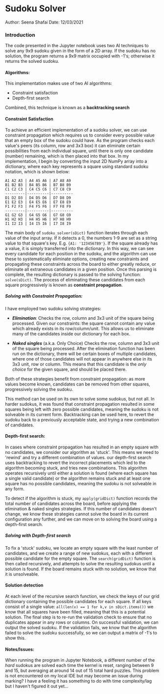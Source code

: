 # Sudoku Solver

Author: Seena Shafai
Date: 12/03/2021
### Introduction
The code presented in the Jupyter notebook uses two AI techniques to solve any 9x9 sudoku given in the form of a 2D array. If the sudoku has no solution, the program returns a 9x9 matrix occupied with -1's; otherwise it returns the solved sudoku. 

#### Algorithms:

This implementation makes use of two AI algorithms:
 - Constraint satisfaction
 - Depth-first search
 
Combined, this technique is known as a **backtracking search**
    
#### Constraint Satisfaction
To achieve an efficient implementation of a sudoku solver, we can use constraint propagation which requires us to consider every possible value that an empty box of the sudoku could have. As the program checks each value's peers (its column, row and 3x3 box) it can eliminate certain possibilities from each individual square, until there is only one candidate (number) remaining, which is then placed into that box. In my implementation, I begin by converting the input 2D NumPy array into a dictionary, where each key represents a square using standard sudoku notation, which is shown below:

```
A1 A2 A3 | A4 A5 A6 | A7 A8 A9
B1 B2 B3 | B4 B5 B6 | B7 B8 B9
C1 C2 C3 | C4 C5 C6 | C7 C8 C9
---------|----------|----------
D1 D2 D3 | D4 D5 D6 | D7 D8 D9
E1 E2 E3 | E4 E5 E6 | E7 E8 E9
F1 F2 F3 | F4 F5 F6 | F7 F8 F9
---------|----------|----------
G1 G2 G3 | G4 G5 G6 | G7 G8 G9
H1 H2 H3 | H4 H5 H6 | H7 H8 H9
I1 I2 I3 | I4 I5 I6 | I7 I8 I9
```


The main body of `sudoku_solver(sDict)` function iterates through each value of the input array. If it detects a 0, the numbers 1-9 are set as a string value to that square's key. E.g. `{A1: '123456789'}`. If the square already has a value, it is simply transferred into the dictionary. In this way, we can see every candidate for each position in the sudoku, and the algorithm can use these to systematically eliminate options, creating new constraints and propagating these constraints across the board to either greatly reduce, or eliminate all extraneous candidates in a given position. Once this parsing is complete, the resulting dictionary is passed to the solving function: `solve(sDict)`. The process of eliminating these candidates from each square progressively is known as **constraint propagation**. 

##### Solving with Constraint Propagation:
I have employed two sudoku solving strategies: 
- ***Elimination***:
    Checks the row, column and 3x3 unit of the square being processed. Given our constraints: the square cannot contain any value which already exists in its row/column/unit. This allows us to eliminate many of the candidates inside our dictionary for each box.

- ***Naked singles*** (a.k.a. Only Choice)
    Checks the row, column and 3x3 unit of the square being processed. After the elimination function has been run on the dictionary, there will be certain boxes of multiple candidates, where one of those candidates will not appear in anywhere else in its 3x3 unit, row or column. This means that this candidate is the *only choice* for the given square, and should be placed there.
    
Both of these strategies benefit from constraint propagation: as more values become known, candidates can be removed from other squares, progressively solving the sudoku.
    

This method can be used on its own to solve some sudokus, but not all. In harder sudokus, it was found that constraint propagation resulted in some squares being left with zero possible candidates, meaning the sudoku is not solveable in its current form. Backtracking can be used here, to revert the sudoku back to a previously acceptable state, and trying a new combination of candidates.
    

#### Depth-first search:
In cases where constraint propagation has resulted in an empty square with no candidates, we consider our algorithm as 'stuck'. This means we need to 'rewind' and try a different combination of values. our depth-first search uses backtracking to revert the incorrect placements which led to the algorithm becoming stuck, and tries new combinations. This algorithm operates recursively until either a solution is found (where each square has a single valid candidate) or the algorithm remains stuck and at least one square has no possible candidates, meaning the sudoku is not solveable in any form.

To detect if the algorithm is stuck, my `apply(gridDict)` function records the total number of candidates across the board, before applying the elimination & naked singles strategies. If this number of candidates doesn't change, we know these strategies cannot solve the board in its current configuration any further, and we can move on to solving the board using a depth-first search.

##### Solving with Depth-first search
To fix a 'stuck' sudoku, we locate an empty square with the least number of candidates, and we create a range of new sudokus, each with a different possible candidate for the empty square. The `search(gridDict)` function is then called recursively, and attempts to solve the resulting sudokus until a solution is found. If the board remains stuck with no solution, we know that it is unsolveable.

#### Solution detection
At each level of the recursive search function, we check the keys of our grid dictionary containing the possible candidates for each square. If all keys consist of a single value: `all(len(v) == 1 for k,v in sDict.items())` we know that all squares have been filled, meaning that this is a potential solution. The final step is to re-run the validation check to ensure that no duplicates appear in any rows or columns. On successful validation, we can output the solved sudoku. If the validation fails, we know that the algorithm failed to solve the sudoku successfully, so we can output a matrix of -1's to show this. 


#### Notes/Issues:
When running the program in Jupyter Notebook, a different number of the *hard* sudokus are solved each time the kernel is reset, ranging between 9 and 15, but averaging at around 14 out of 15 total hard puzzles. This problem is not encountered on my local IDE but may become an issue during marking? I have a feeling it has something to do with time complexity/lag but I haven't figured it out yet...
